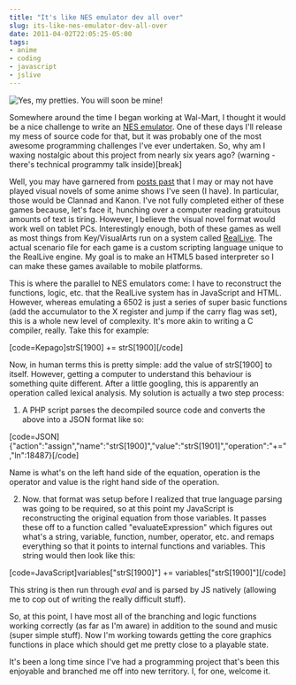 ```yaml
---
title: "It's like NES emulator dev all over"
slug: its-like-nes-emulator-dev-all-over
date: 2011-04-02T22:05:25-05:00
tags:
- anime
- coding
- javascript
- jslive
---
```

![](http://images.dxprog.com/blog/jslive.jpg "Yes, my pretties. You will soon be mine!")

Somewhere around the time I began working at Wal-Mart, I thought it would be a nice challenge to write an [NES emulator](http://dxprog.com/entry/one-week-anniversary/). One of these days I'll release my mess of source code for that, but it was probably one of the most awesome programming challenges I've ever undertaken. So, why am I waxing nostalgic about this project from nearly six years ago? (warning - there's technical programmy talk inside)[break]

Well, you may have garnered from [posts past](http://dxprog.com/entry/2010-reviews-finale/) that I may or may not have played visual novels of some anime shows I've seen (I have). In particular, those would be Clannad and Kanon. I've not fully completed either of these games because, let's face it, hunching over a computer reading gratuitous amounts of text is tiring. However, I believe the visual novel format would work well on tablet PCs. Interestingly enough, both of these games as well as most things from Key/VisualArts run on a system called [RealLive](http://haven.parodius.com/formats/#reallive). The actual scenario file for each game is a custom scripting language unique to the RealLive engine. My goal is to make an HTML5 based interpreter so I can make these games available to mobile platforms.

This is where the parallel to NES emulators come: I have to reconstruct the functions, logic, etc. that the RealLive system has in JavaScript and HTML. However, whereas emulating a 6502 is just a series of super basic functions (add the accumulator to the X register and jump if the carry flag was set), this is a whole new level of complexity. It's more akin to writing a C compiler, really. Take this for example:

[code=Kepago]strS[1900] += strS[1900][/code]

Now, in human terms this is pretty simple: add the value of strS[1900] to itself. However, getting a computer to understand this behaviour is something quite different. After a little googling, this is apparently an operation called lexical analysis. My solution is actually a two step process:

1. A PHP script parses the decompiled source code and converts the above into a JSON format like so:

[code=JSON]{"action":"assign","name":"strS[1900]","value":"strS[1901]","operation":"+=","ln":18487}[/code]

Name is what's on the left hand side of the equation, operation is the operator and value is the right hand side of the operation.

2.  Now. that format was setup before I realized that true language parsing was going to be required, so at this point my JavaScript is reconstructing the original equation from those variables. It passes these off to a function called "evaluateExpression" which figures out what's a string, variable, function, number, operator, etc. and remaps everything so that it points to internal functions and variables. This string would then look like this:

[code=JavaScript]variables["strS[1900]"] += variables["strS[1900]"][/code]

This string is then run through _eval_ and is parsed by JS natively (allowing me to cop out of writing the really difficult stuff).

So, at this point, I have most all of the branching and logic functions working correctly (as far as I'm aware) in addition to the sound and music (super simple stuff). Now I'm working towards getting the core graphics functions in place which should get me pretty close to a playable state.

It's been a long time since I've had a programming project that's been this enjoyable and branched me off into new territory. I, for one, welcome it.
